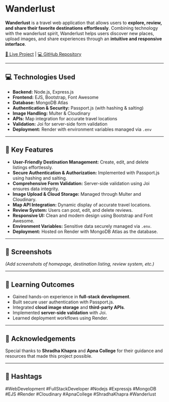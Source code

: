 # Wanderlust

**Wanderlust** is a travel web application that allows users to **explore, review, and share their favorite destinations effortlessly**. Combining technology with the wanderlust spirit, Wanderlust helps users discover new places, upload images, and share experiences through an **intuitive and responsive interface**.  

[🔗 Live Project](https://lnkd.in/gsq-Z_hX) | [💻 GitHub Repository](https://lnkd.in/gEfntAXA)

---

## 💻 Technologies Used

- **Backend:** Node.js, Express.js  
- **Frontend:** EJS, Bootstrap, Font Awesome  
- **Database:** MongoDB Atlas  
- **Authentication & Security:** Passport.js (with hashing & salting)  
- **Image Handling:** Multer & Cloudinary  
- **APIs:** Map integration for accurate travel locations  
- **Validation:** Joi for server-side form validation  
- **Deployment:** Render with environment variables managed via `.env`

---

## 🚀 Key Features

- **User-Friendly Destination Management:** Create, edit, and delete listings effortlessly.  
- **Secure Authentication & Authorization:** Implemented with Passport.js using hashing and salting.  
- **Comprehensive Form Validation:** Server-side validation using Joi ensures data integrity.  
- **Image Upload & Cloud Storage:** Managed through Multer and Cloudinary.  
- **Map API Integration:** Dynamic display of accurate travel locations.  
- **Review System:** Users can post, edit, and delete reviews.  
- **Responsive UI:** Clean and modern design using Bootstrap and Font Awesome.  
- **Environment Variables:** Sensitive data securely managed via `.env`.  
- **Deployment:** Hosted on Render with MongoDB Atlas as the database.

---

## 📸 Screenshots

*(Add screenshots of homepage, destination listing, review system, etc.)*  

---

## 🎯 Learning Outcomes

- Gained hands-on experience in **full-stack development**.  
- Built secure user authentication with Passport.js.  
- Integrated **cloud image storage** and **third-party APIs**.  
- Implemented **server-side validation** with Joi.  
- Learned deployment workflows using Render.

---

## 🙏 Acknowledgements

Special thanks to **Shradha Khapra** and **Apna College** for their guidance and resources that made this project possible.  

---

## 🔖 Hashtags

#WebDevelopment #FullStackDeveloper #Nodejs #Expressjs #MongoDB #EJS #Render #Cloudinary #ApnaCollege #ShradhaKhapra #Wanderlust
